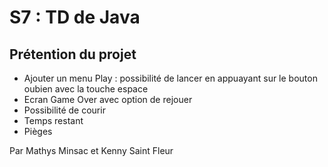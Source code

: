 # S7 : TD de Java

## Prétention du projet

- Ajouter un menu Play : possibilité de lancer en appuayant sur le bouton oubien avec la touche espace
- Ecran Game Over avec option de rejouer 
- Possibilité de courir
- Temps restant
- Pièges
  


Par Mathys Minsac et Kenny Saint Fleur
